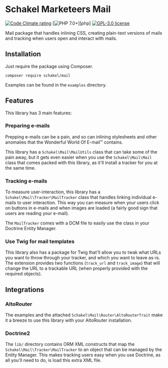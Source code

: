 # Schakel Marketeers Mail

[![Code Climate rating][shield-cc]][link-cc]
[![PHP 7.0+][shield-php]][php]
[![GPL-3.0 license][shield-license]][license]

Mail package that handles inlining CSS, creating plain-text versions of mails
and tracking when users open and interact with mails.

## Installation

Just require the package using Composer.

```
composer require schakel/mail
```

Examples can be found in the `examples` directory.

## Features

This library has 3 main features:

### Preparing e-mails

Prepping e-mails can be a pain, and so can inlining stylesheets and other
anomalies that the Wonderful World Of E-mail™ contains.

This library has a `Schakel\Mail\MailUtils` class that can take some of the
pain away, but it gets even easier when you use the `Schakel\Mail\Mail` class
that comes packed with this library, as it'll install a tracker for you at the
same time.

### Tracking e-mails

To measure user-interaction, this library has a `Schakel\Mail\Tracker\MailTracker`
class that handles linking individual e-mails to user interaction. This way you
can measure when your users click on buttons in e-mails and when images are
loaded (a fairly good sign that users are reading your e-mail).

The `MailTracker` comes with a DCM file to easily use the class in your Doctrine
Entity Manager.

### Use Twig for mail templates

This library also has a package for Twig that'll allow you to twak what URLs
you want to throw through your tracker, and which you want to leave as-is. The
extension provides two functions (`track_url` and `track_image`) that will change
the URL to a trackable URL (when properly provided with the required objects).

## Integrations

### AltoRouter

The examples and the attached `Schakel\Mail\Router\AltoRouterTrait` make it a
breeze to use this library with your AltoRouter installation.

### Doctrine2

The `lib/` directory contains ORM XML constructs that map the
`Schakel\Mail\Tracker\MailTracker` to an object that can be managed by the
Entity Manager. This makes tracking users easy when you use Doctrine, as all
you'll need to do, is load this extra XML file.

<!-- Shield images -->
[shield-cc]: https://img.shields.io/codeclimate/github/SchakelMarketeers/mail.svg
[shield-license]: https://img.shields.io/github/license/SchakelMarketeers/mail.svg
[shield-php]: https://img.shields.io/badge/PHP-7.0%2B-8892BF.svg

<!-- Shield links -->
[link-cc]: https://codeclimate.com/github/SchakelMarketeers/mail

<!-- Files -->
[license]: LICENSE
